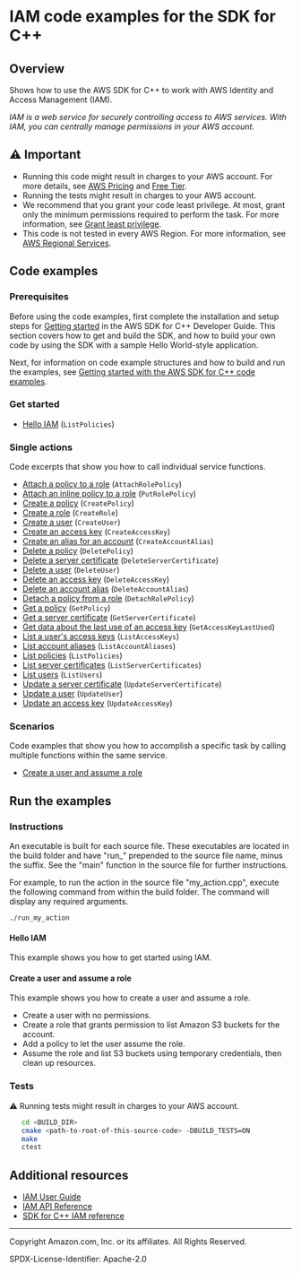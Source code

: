 # IAM code examples for the SDK for C++

## Overview

Shows how to use the AWS SDK for C++ to work with AWS Identity and Access Management (IAM).

<!--custom.overview.start-->
<!--custom.overview.end-->

_IAM is a web service for securely controlling access to AWS services. With IAM, you can centrally manage permissions in your AWS account._

## ⚠ Important

* Running this code might result in charges to your AWS account. For more details, see [AWS Pricing](https://aws.amazon.com/pricing/?aws-products-pricing.sort-by=item.additionalFields.productNameLowercase&aws-products-pricing.sort-order=asc&awsf.Free%20Tier%20Type=*all&awsf.tech-category=*all) and [Free Tier](https://aws.amazon.com/free/?all-free-tier.sort-by=item.additionalFields.SortRank&all-free-tier.sort-order=asc&awsf.Free%20Tier%20Types=*all&awsf.Free%20Tier%20Categories=*all).
* Running the tests might result in charges to your AWS account.
* We recommend that you grant your code least privilege. At most, grant only the minimum permissions required to perform the task. For more information, see [Grant least privilege](https://docs.aws.amazon.com/IAM/latest/UserGuide/best-practices.html#grant-least-privilege).
* This code is not tested in every AWS Region. For more information, see [AWS Regional Services](https://aws.amazon.com/about-aws/global-infrastructure/regional-product-services).

<!--custom.important.start-->
<!--custom.important.end-->

## Code examples

### Prerequisites



Before using the code examples, first complete the installation and setup steps
for [Getting started](https://docs.aws.amazon.com/sdk-for-cpp/v1/developer-guide/getting-started.html) in the AWS SDK for
C++ Developer Guide.
This section covers how to get and build the SDK, and how to build your own code by using the SDK with a
sample Hello World-style application.

Next, for information on code example structures and how to build and run the examples, see [Getting started with the AWS SDK for C++ code examples](https://docs.aws.amazon.com/sdk-for-cpp/v1/developer-guide/getting-started-code-examples.html).


<!--custom.prerequisites.start-->
<!--custom.prerequisites.end-->

### Get started

- [Hello IAM](hello_iam/CMakeLists.txt#L4) (`ListPolicies`)


### Single actions

Code excerpts that show you how to call individual service functions.

- [Attach a policy to a role](attach_role_policy.cpp#L40) (`AttachRolePolicy`)
- [Attach an inline policy to a role](put_role_policy.cpp#L37) (`PutRolePolicy`)
- [Create a policy](create_policy.cpp#L45) (`CreatePolicy`)
- [Create a role](create_role.cpp#L37) (`CreateRole`)
- [Create a user](create_user.cpp#L42) (`CreateUser`)
- [Create an access key](create_access_key.cpp#L37) (`CreateAccessKey`)
- [Create an alias for an account](create_account_alias.cpp#L37) (`CreateAccountAlias`)
- [Delete a policy](delete_policy.cpp#L40) (`DeletePolicy`)
- [Delete a server certificate](delete_server_certificate.cpp#L36) (`DeleteServerCertificate`)
- [Delete a user](delete_user.cpp#L44) (`DeleteUser`)
- [Delete an access key](delete_access_key.cpp#L37) (`DeleteAccessKey`)
- [Delete an account alias](delete_account_alias.cpp#L37) (`DeleteAccountAlias`)
- [Detach a policy from a role](detach_role_policy.cpp#L43) (`DetachRolePolicy`)
- [Get a policy](get_policy.cpp#L38) (`GetPolicy`)
- [Get a server certificate](get_server_certificate.cpp#L38) (`GetServerCertificate`)
- [Get data about the last use of an access key](access_key_last_used.cpp#L38) (`GetAccessKeyLastUsed`)
- [List a user's access keys](list_access_keys.cpp#L39) (`ListAccessKeys`)
- [List account aliases](list_account_aliases.cpp#L38) (`ListAccountAliases`)
- [List policies](list_policies.cpp#L37) (`ListPolicies`)
- [List server certificates](list_server_certificates.cpp#L37) (`ListServerCertificates`)
- [List users](list_users.cpp#L36) (`ListUsers`)
- [Update a server certificate](update_server_certificate.cpp#L37) (`UpdateServerCertificate`)
- [Update a user](update_user.cpp#L39) (`UpdateUser`)
- [Update an access key](update_access_key.cpp#L42) (`UpdateAccessKey`)

### Scenarios

Code examples that show you how to accomplish a specific task by calling multiple
functions within the same service.

- [Create a user and assume a role](iam_create_user_assume_role_scenario.cpp)


<!--custom.examples.start-->
<!--custom.examples.end-->

## Run the examples

### Instructions

An executable is built for each source file. These executables are located in the build folder and have
"run_" prepended to the source file name, minus the suffix. See the "main" function in the source file for further instructions.

For example, to run the action in the source file "my_action.cpp", execute the following command from within the build folder. The command
will display any required arguments.

```
./run_my_action
```

<!--custom.instructions.start-->
<!--custom.instructions.end-->

#### Hello IAM

This example shows you how to get started using IAM.



#### Create a user and assume a role

This example shows you how to create a user and assume a role. 

- Create a user with no permissions.
- Create a role that grants permission to list Amazon S3 buckets for the account.
- Add a policy to let the user assume the role.
- Assume the role and list S3 buckets using temporary credentials, then clean up resources.

<!--custom.scenario_prereqs.iam_Scenario_CreateUserAssumeRole.start-->
<!--custom.scenario_prereqs.iam_Scenario_CreateUserAssumeRole.end-->


<!--custom.scenarios.iam_Scenario_CreateUserAssumeRole.start-->
<!--custom.scenarios.iam_Scenario_CreateUserAssumeRole.end-->

### Tests

⚠ Running tests might result in charges to your AWS account.



```sh
   cd <BUILD_DIR>
   cmake <path-to-root-of-this-source-code> -DBUILD_TESTS=ON
   make
   ctest
```


<!--custom.tests.start-->
<!--custom.tests.end-->

## Additional resources

- [IAM User Guide](https://docs.aws.amazon.com/IAM/latest/UserGuide/introduction.html)
- [IAM API Reference](https://docs.aws.amazon.com/IAM/latest/APIReference/welcome.html)
- [SDK for C++ IAM reference](https://sdk.amazonaws.com/cpp/api/LATEST/aws-cpp-sdk-iam/html/annotated.html)

<!--custom.resources.start-->
<!--custom.resources.end-->

---

Copyright Amazon.com, Inc. or its affiliates. All Rights Reserved.

SPDX-License-Identifier: Apache-2.0